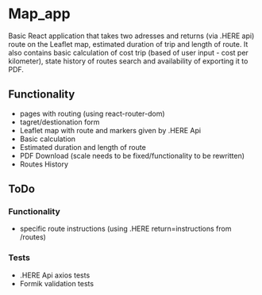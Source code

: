 # Map_app
Basic React application that takes two adresses and returns (via .HERE api) route on the Leaflet map, estimated duration of trip and length of route.
It also contains basic calculation of cost trip (based of user input - cost per kilometer), state history of routes search and availability of exporting it to PDF.

## Functionality
- pages with routing (using react-router-dom)
- tagret/destionation form
- Leaflet map with route and markers given by .HERE Api
- Basic calculation
- Estimated duration and length of route
- PDF Download (scale needs to be fixed/functionality to be rewritten)
- Routes History

## ToDo
### Functionality
- specific route instructions (using .HERE return=instructions from /routes)
### Tests
- .HERE Api axios tests
- Formik validation tests




